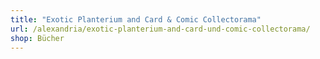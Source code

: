 ```yaml
---
title: "Exotic Planterium and Card & Comic Collectorama"
url: /alexandria/exotic-planterium-and-card-und-comic-collectorama/
shop: Bücher
---
```

